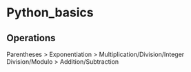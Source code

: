 # Python_basics

## Operations
Parentheses > Exponentiation > Multiplication/Division/Integer Division/Modulo > Addition/Subtraction
